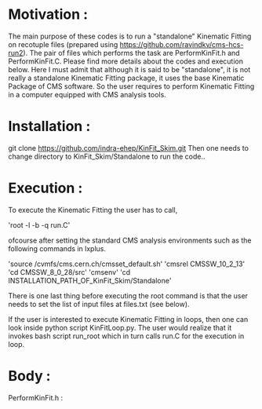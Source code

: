 Motivation :
======================

The main purpose of these codes is to run a "standalone" Kinematic Fitting on recotuple files (prepared using https://github.com/ravindkv/cms-hcs-run2).
The pair of files which performs the task are PerformKinFit.h and PerformKinFit.C. Please find more details about the codes and execution below.
Here I must admit that although it is said to be "standalone", it is not really a standalone Kinematic Fitting package, it uses the base Kinematic Package of CMS software.
So the user requires to perform Kinematic Fitting in a computer equipped with CMS analysis tools.  

Installation :
======================

git clone https://github.com/indra-ehep/KinFit_Skim.git
Then one needs to change directory to KinFit_Skim/Standalone to run the code..

Execution :
======================

To execute the Kinematic Fitting the user has to call,

'root -l -b -q run.C'

ofcourse after setting the standard CMS analysis environments such as the following commands in lxplus. 

'source /cvmfs/cms.cern.ch/cmsset_default.sh'
'cmsrel CMSSW_10_2_13'
'cd CMSSW_8_0_28/src'
'cmsenv'
'cd INSTALLATION_PATH_OF_KinFit_Skim/Standalone'

There is one last thing before executing the root command is that the user needs to set the list of input files at files.txt (see below).

If the user is interested to execute Kinematic Fitting in loops, then one can look inside python script KinFitLoop.py. The user would realize that it invokes bash script run_root which in turn calls run.C for the execution in loop.


Body :
======================

PerformKinFit.h :


